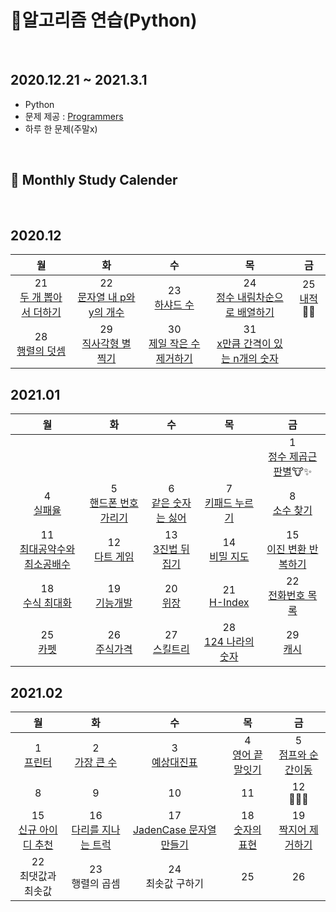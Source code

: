 # 📒알고리즘 연습(Python)

<br/>

## 2020.12.21 ~ 2021.3.1
* Python
* 문제 제공 : [Programmers](https://programmers.co.kr/)
* 하루 한 문제(주말x)
<!-- * [문제번호] 문제제목.py
* commit message : [add] 문제제목 solution  
                   [mdf] list 문법 추가(2020.12.22) -->
<br/>

## 📆 Monthly Study Calender

<br>

## 2020.12

|<center>월</center>|<center>화</center>|<center>수</center>|<center>목</center>|<center>금</center>|
|:---:|:---:|:---:|:---:|:---:|
|21<br>[두 개 뽑아서 더하기](https://github.com/xxhyowon/Algorithm-Python/blob/main/%5B001%5D%20%EB%91%90%20%EA%B0%9C%20%EB%BD%91%EC%95%84%EC%84%9C%20%EB%8D%94%ED%95%98%EA%B8%B0.py)|22<br>[문자열 내 p와 y의 개수](%5B002%5D%20%EB%AC%B8%EC%9E%90%EC%97%B4%20%EB%82%B4%20p%EC%99%80%20y%EC%9D%98%20%EA%B0%9C%EC%88%98.py)|23<br>[하샤드 수](https://github.com/xxhyowon/Algorithm-Python/blob/main/%5B003%5D%20%ED%95%98%EC%83%A4%EB%93%9C%20%EC%88%98.py)|24<br>[정수 내림차순으로 배열하기](https://github.com/xxhyowon/Algorithm-Python/blob/main/%5B004%5D%20%EC%A0%95%EC%88%98%20%EB%82%B4%EB%A6%BC%EC%B0%A8%EC%88%9C%EC%9C%BC%EB%A1%9C%20%EB%B0%B0%EC%B9%98%ED%95%98%EA%B8%B0.py)|<span>25</span><br>[내적](https://github.com/xxhyowon/Algorithm-Python/blob/main/%5B005%5D%20%EB%82%B4%EC%A0%81.py)🎅🎄|
|28<br>[행렬의 덧셈](https://github.com/xxhyowon/Algorithm-Python/blob/main/%5B006%5D%20%ED%96%89%EB%A0%AC%EC%9D%98%20%EB%8D%A7%EC%85%88.py)|29<br>[직사각형 별 찍기](https://github.com/xxhyowon/Algorithm-Python/blob/main/%5B007%5D%20%EC%A7%81%EC%82%AC%EA%B0%81%ED%98%95%EB%B3%84%EC%B0%8D%EA%B8%B0.py)|30<br>[제일 작은 수 제거하기](https://github.com/xxhyowon/Algorithm-Python/blob/main/%5B008%5D%20%EC%A0%9C%EC%9D%BC%20%EC%9E%91%EC%9D%80%20%EC%88%98%20%EC%A0%9C%EA%B1%B0%ED%95%98%EA%B8%B0.py)|31<br>[x만큼 간격이 있는 n개의 숫자](https://github.com/xxhyowon/Algorithm-Python/blob/main/%5B009%5D%20x%EB%A7%8C%ED%81%BC%20%EA%B0%84%EA%B2%A9%EC%9D%B4%20%EC%9E%88%EB%8A%94%20n%EA%B0%9C%EC%9D%98%20%EC%88%AB%EC%9E%90.py)|

## 2021.01

|<center>월</center>|<center>화</center>|<center>수</center>|<center>목</center>|<center>금</center>|
|:---:|:---:|:---:|:---:|:---:|
|||||1<br>[정수 제곱근 판별](https://github.com/xxhyowon/Algorithm-Python/blob/main/%5B010%5D%20%EC%A0%95%EC%88%98%20%EC%A0%9C%EA%B3%B1%EA%B7%BC%20%ED%8C%90%EB%B3%84.py)🐮✨|
|4<br>[실패율](https://github.com/xxhyowon/Algorithm-Python/blob/main/%5B011%5D%20%EC%8B%A4%ED%8C%A8%EC%9C%A8.py)|5<br>[핸드폰 번호 가리기](https://github.com/xxhyowon/Algorithm-Python/blob/main/%5B012%5D%20%ED%95%B8%EB%93%9C%ED%8F%B0%20%EB%B2%88%ED%98%B8%20%EA%B0%80%EB%A6%AC%EA%B8%B0.py)|6<br>[같은 숫자는 싫어](https://github.com/xxhyowon/Algorithm-Python/blob/main/%5B013%5D%20%EA%B0%99%EC%9D%80%20%EC%88%AB%EC%9E%90%EB%8A%94%20%EC%8B%AB%EC%96%B4.py)|7<br>[키패드 누르기](https://github.com/xxhyowon/Algorithm-Python/blob/main/%5B014%5D%20%ED%82%A4%ED%8C%A8%EB%93%9C%20%EB%88%84%EB%A5%B4%EA%B8%B0.py)|8<br>[소수 찾기](https://github.com/xxhyowon/Algorithm-Python/blob/main/%5B015%5D%20%EC%86%8C%EC%88%98%EC%B0%BE%EA%B8%B0.py)|
|11<br>[최대공약수와 최소공배수](https://github.com/xxhyowon/Algorithm-Python/blob/main/%5B016%5D%EC%B5%9C%EB%8C%80%EA%B3%B5%EC%95%BD%EC%88%98%EC%99%80%20%EC%B5%9C%EC%86%8C%EA%B3%B5%EB%B0%B0%EC%88%98.py)|12<br>[다트 게임](https://github.com/xxhyowon/Algorithm-Python/blob/main/%5B017%5D%20%EB%8B%A4%ED%8A%B8%EA%B2%8C%EC%9E%84.py)|13<br>[3진법 뒤집기](https://github.com/xxhyowon/Algorithm-Python/blob/main/%5B018%5D%203%EC%A7%84%EB%B2%95%20%EB%92%A4%EC%A7%91%EA%B8%B0.py)|14<br>[비밀 지도](https://github.com/xxhyowon/Algorithm-Python/blob/main/%5B019%5D%20%EB%B9%84%EB%B0%80%EC%A7%80%EB%8F%84.py)|15<br>[이진 변환 반복하기](https://github.com/xxhyowon/Algorithm-Python/blob/main/%5B020%5D%20%EC%9D%B4%EC%A7%84%20%EB%B3%80%ED%99%98%20%EB%B0%98%EB%B3%B5%ED%95%98%EA%B8%B0.py)|
|18<br>[수식 최대화](https://github.com/xxhyowon/Algorithm-Python/blob/main/%5B018%5D%203%EC%A7%84%EB%B2%95%20%EB%92%A4%EC%A7%91%EA%B8%B0.py)|19<br>[기능개발](https://github.com/xxhyowon/Algorithm-Python/blob/main/Stack%26Queue/%5B022%5D%20%EA%B8%B0%EB%8A%A5%EA%B0%9C%EB%B0%9C.py)|20<br>[위장]()|21<br>[H-Index](https://github.com/xxhyowon/Algorithm-Python/blob/main/Sorting/%5B024%5D%20H-Index.py)|22<br>[전화번호 목록](https://github.com/xxhyowon/Algorithm-Python/blob/main/%5B025%5D%20%EC%A0%84%ED%99%94%EB%B2%88%ED%98%B8%20%EB%AA%A9%EB%A1%9D.py)|
|25<br>[카펫](https://github.com/xxhyowon/Algorithm-Python/blob/main/%5B026%5D%20%EC%B9%B4%ED%8E%AB.py)|26<br>[주식가격](https://github.com/xxhyowon/Algorithm-Python/blob/main/Stack%26Queue/%5B027%5D%20%EC%A3%BC%EC%8B%9D%EA%B0%80%EA%B2%A9.py)|27<br>[스킬트리](https://github.com/xxhyowon/Algorithm-Python/blob/main/%5B028%5D%20%EC%8A%A4%ED%82%AC%ED%8A%B8%EB%A6%AC.py)|28<br>[124 나라의 숫자](https://github.com/xxhyowon/Algorithm-Python/blob/main/%5B029%5D%20124%20%EB%82%98%EB%9D%BC%EC%9D%98%20%EC%88%AB%EC%9E%90.py)|29<br>[캐시](https://github.com/xxhyowon/Algorithm-Python/blob/main/%5B030%5D%20%EC%BA%90%EC%8B%9C.py)|

## 2021.02

|<center>월</center>|<center>화</center>|<center>수</center>|<center>목</center>|<center>금</center>|
|:---:|:---:|:---:|:---:|:---:|
|1<br>[프린터](https://github.com/xxhyowon/Algorithm-Python/blob/main/Stack%26Queue/%5B031%5D%20%ED%94%84%EB%A6%B0%ED%84%B0.py)|2<br>[가장 큰 수](https://github.com/xxhyowon/Algorithm-Python/blob/main/Sorting/%5B032%5D%20%EA%B0%80%EC%9E%A5%20%ED%81%B0%20%EC%88%98.py)|3<br>[예상대진표](https://github.com/xxhyowon/Algorithm-Python/blob/main/%5B033%5D%20%EC%98%88%EC%83%81%20%EB%8C%80%EC%A7%84%ED%91%9C.py)|4<br>[영어 끝말잇기](https://github.com/xxhyowon/Algorithm-Python/blob/main/%5B034%5D%20%EC%98%81%EC%96%B4%20%EB%81%9D%EB%A7%90%EC%9E%87%EA%B8%B0.py)|5<br>[점프와 순간이동](https://github.com/xxhyowon/Algorithm-Python/blob/main/%5B035%5D%20%EC%A0%90%ED%94%84%EC%99%80%20%EC%88%9C%EA%B0%84%20%EC%9D%B4%EB%8F%99.py)|
|8<br>|9<br>|10<br>|11<br>|12<br>🙇‍♀️🧧|
|15<br>[신규 아이디 추천](https://github.com/xxhyowon/Algorithm-Python/blob/main/%5B036%5D%20%EC%8B%A0%EA%B7%9C%20%EC%95%84%EC%9D%B4%EB%94%94%20%EC%B6%94%EC%B2%9C.py)|16<br>[다리를 지나는 트럭](https://github.com/xxhyowon/Algorithm-Python/blob/main/Stack%26Queue/%5B037%5D%20%EB%8B%A4%EB%A6%AC%EB%A5%BC%20%EC%A7%80%EB%82%98%EB%8A%94%20%ED%8A%B8%EB%9F%AD.py)|17<br>[JadenCase 문자열 만들기](https://github.com/xxhyowon/Algorithm-Python/blob/main/%5B038%5D%20JadenCase%20%EB%AC%B8%EC%9E%90%EC%97%B4%20%EB%A7%8C%EB%93%A4%EA%B8%B0.py)|18<br>[숫자의 표현](https://github.com/xxhyowon/Algorithm-Python/blob/main/%5B039%5D%20%EC%88%AB%EC%9E%90%EC%9D%98%20%ED%91%9C%ED%98%84.py)|19<br> [짝지어 제거하기](https://github.com/xxhyowon/Algorithm-Python/blob/main/%5B040%5D%20%EC%A7%9D%EC%A7%80%EC%96%B4%20%EC%A0%9C%EA%B1%B0%ED%95%98%EA%B8%B0.py)|
22<br>최댓값과 최솟값|23<br>행렬의 곱셈|24<br>최솟값 구하기|25<br>|26<br>
